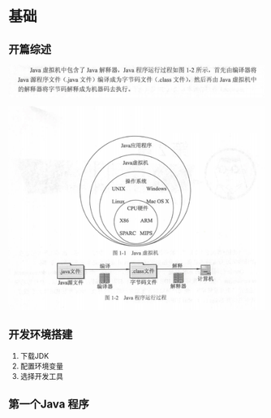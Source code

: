 # 基础

## 开篇综述

![image-20210615151506761](./assets/image-20210615151506761.png)

![image-20210615151833226](./assets/image-20210615151833226.png)

## 开发环境搭建

1. 下载JDK
2. 配置环境变量
3. 选择开发工具

## 第一个Java 程序

